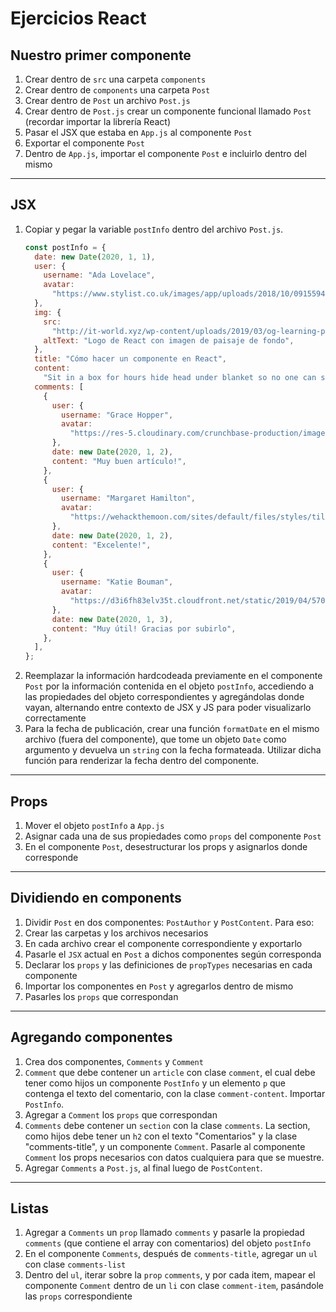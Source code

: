 # Ejercicios React

## Nuestro primer componente

1. Crear dentro de `src` una carpeta `components`
2. Crear dentro de `components` una carpeta `Post`
3. Crear dentro de `Post` un archivo `Post.js`
4. Crear dentro de `Post.js` crear un componente funcional llamado `Post` (recordar importar la librería React)
5. Pasar el JSX que estaba en `App.js` al componente `Post`
6. Exportar el componente `Post`
7. Dentro de `App.js`, importar el componente `Post` e incluirlo dentro del mismo

---

## JSX

1. Copiar y pegar la variable `postInfo` dentro del archivo `Post.js`.
   ```js
   const postInfo = {
     date: new Date(2020, 1, 1),
     user: {
       username: "Ada Lovelace",
       avatar:
         "https://www.stylist.co.uk/images/app/uploads/2018/10/09155947/ada-lovelace-day-2018-quotes-facts-biography-crop-1539097197-1366x1366.jpg?w=256&h=256&fit=max&auto=format%2Ccompress",
     },
     img: {
       src:
         "http://it-world.xyz/wp-content/uploads/2019/03/og-learning-path-react.jpg",
       altText: "Logo de React con imagen de paisaje de fondo",
     },
     title: "Cómo hacer un componente en React",
     content:
       "Sit in a box for hours hide head under blanket so no one can see. Sleep everywhere, but not in my bed always hungry this human feeds me, i should be a god paw at your fat belly sit in a box for hours. Sleep on keyboard. Bury the poop bury it deep. What the heck just happened,  something feels fishy lounge in doorway. Stare out the window catch mouse and gave it as a present, yet eat and than sleep on your face unwrap toilet paper claws in your leg or loved it, hated it, loved it, hated it poop in a handbag look delicious and drink the soapy mopping up water then puke giant foamy fur-balls...",
     comments: [
       {
         user: {
           username: "Grace Hopper",
           avatar:
             "https://res-5.cloudinary.com/crunchbase-production/image/upload/c_thumb,h_256,w_256,f_auto,g_faces,z_0.7,q_auto:eco/v1479476409/iujuzczbplblfzqjwiq5.png",
         },
         date: new Date(2020, 1, 2),
         content: "Muy buen artículo!",
       },
       {
         user: {
           username: "Margaret Hamilton",
           avatar:
             "https://wehackthemoon.com/sites/default/files/styles/tile/public/2019-03/73326.jpg?h=5e39e9b9&itok=z6BmzeDc",
         },
         date: new Date(2020, 1, 2),
         content: "Excelente!",
       },
       {
         user: {
           username: "Katie Bouman",
           avatar:
             "https://d3i6fh83elv35t.cloudfront.net/static/2019/04/57096998_10213321822497968_5057670792469282816_o.jpg",
         },
         date: new Date(2020, 1, 3),
         content: "Muy útil! Gracias por subirlo",
       },
     ],
   };
   ```
2. Reemplazar la información hardcodeada previamente en el componente `Post` por la información contenida en el objeto `postInfo`, accediendo a las propiedades del objeto correspondientes y agregándolas donde vayan, alternando entre contexto de JSX y JS para poder visualizarlo correctamente
3. Para la fecha de publicación, crear una función `formatDate` en el mismo archivo (fuera del componente), que tome un objeto `Date` como argumento y devuelva un `string` con la fecha formateada. Utilizar dicha función para renderizar la fecha dentro del componente.

---

## Props

1. Mover el objeto `postInfo` a `App.js`
2. Asignar cada una de sus propiedades como `props` del componente `Post`
3. En el componente `Post`, desestructurar los props y asignarlos donde corresponde

---

## Dividiendo en components

1. Dividir `Post` en dos componentes: `PostAuthor` y `PostContent`. Para eso:
2. Crear las carpetas y los archivos necesarios
3. En cada archivo crear el componente correspondiente y exportarlo
4. Pasarle el `JSX` actual en `Post` a dichos componentes según corresponda
5. Declarar los `props` y las definiciones de `propTypes` necesarias en cada componente
6. Importar los componentes en `Post` y agregarlos dentro de mismo
7. Pasarles los `props` que correspondan

---

## Agregando componentes

1. Crea dos componentes, `Comments` y `Comment`
2. `Comment` que debe contener un `article` con clase `comment`, el cual debe tener como hijos un componente `PostInfo` y un elemento `p` que contenga el texto del comentario, con la clase `comment-content`. Importar `PostInfo`.
3. Agregar a `Comment` los `props` que correspondan
4. `Comments` debe contener un `section` con la clase `comments`. La section, como hijos debe tener un `h2` con el texto "Comentarios" y la clase "comments-title", y un componente `Comment`. Pasarle al componente `Comment` los props necesarios con datos cualquiera para que se muestre.
5. Agregar `Comments` a `Post.js`, al final luego de `PostContent`.

---

## Listas

1. Agregar a `Comments` un `prop` llamado `comments` y pasarle la propiedad `comments` (que contiene el array con comentarios) del objeto `postInfo`
2. En el componente `Comments`, después de `comments-title`, agregar un `ul` con clase `comments-list`
3. Dentro del `ul`, iterar sobre la `prop` `comments`, y por cada item, mapear el componente `Comment` dentro de un `li` con clase `comment-item`, pasándole las `props` correspondiente
